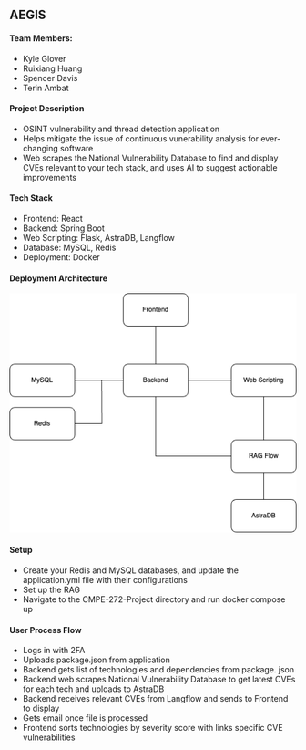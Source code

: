 <h2>AEGIS</h2>

<h4>Team Members:</h4>
<ul>
  <li>Kyle Glover</li>
  <li>Ruixiang Huang</li>
  <li>Spencer Davis</li>
  <li>Terin Ambat</li>
</ul>

<h4>Project Description</h4>
<ul>
  <li>OSINT vulnerability and thread detection application</li>
  <li>Helps mitigate the issue of continuous vunerability analysis for ever-changing software</li>
  <li>Web scrapes the National Vulnerability Database to find and display CVEs relevant to your tech stack, and uses AI to suggest actionable improvements</li>
</ul>

<h4>Tech Stack</h4>
<ul>
  <li>Frontend: React</li>
  <li>Backend: Spring Boot</li>
  <li>Web Scripting: Flask, AstraDB, Langflow</li>
  <li>Database: MySQL, Redis</li>
  <li>Deployment: Docker</li>
</ul>

#### Deployment Architecture
![Deployment Architecture Diagram](DeploymentArchitecture.png)

<h4>Setup</h4>
<ul>
  <li>Create your Redis and MySQL databases, and update the application.yml file with their configurations</li>
  <li>Set up the RAG</li>
  <li>Navigate to the CMPE-272-Project directory and run docker compose up</li>
</ul>

<h4>User Process Flow</h4>
<ul>
  <li>Logs in with 2FA</li>
  <li>Uploads package.json from application</li>
  <li>Backend gets list of technologies and dependencies from package. json</li>
  <li>Backend web scrapes National Vulnerability Database to get latest CVEs for each tech and uploads to AstraDB</li>
  <li>Backend receives relevant CVEs from Langflow and sends to Frontend to display</li>
  <li>Gets email once file is processed</li>
  <li>Frontend sorts technologies by severity score with links specific CVE vulnerabilities</li>
</ul>
